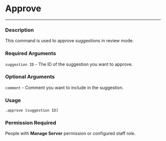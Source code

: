 # Approve
---
### Description
This command is used to approve suggestions in review mode.
### Required Arguments
`suggestion ID` - The ID of the suggestion you want to approve.
### Optional Arguments
`comment` - Comment you want to include in the suggestion.
### Usage
```
.approve [suggestion ID]
```
### Permission Required
People with **Manage Server** permission or configured staff role.